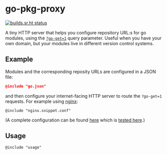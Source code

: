 go-pkg-proxy
============

[![builds.sr.ht status](https://builds.sr.ht/~rootmos/go-pkg-proxy.svg)](https://builds.sr.ht/~rootmos/go-pkg-proxy?)

A tiny HTTP server that helps you configure repository URL:s for go modules,
using the [`?go-get=1`](https://go.dev/ref/mod#vcs-find) query parameter.
Useful when you have your own domain, but your modules live in different
version control systems.

## Example

Modules and the corresponding reposity URLs are configured in a JSON file:
```json
@include "go.json"
```

and then configure your internet-facing HTTP server to route the `?go-get=1` requests.
For example using [nginx](https://nginx.org/en/docs/http/ngx_http_core_module.html#var_args):
```
@include "nginx.snippet.conf"
```
(A complete configuration can be found [here](doc/nginx.conf) which is [tested here](test-nginx.py).)

## Usage
```
@include "usage"
```
